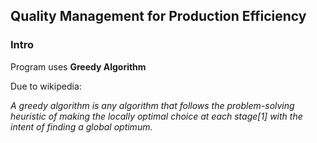 <h2>Quality Management for Production Efficiency</h2>
<h3>Intro</h3>
<p>Program uses <b>Greedy Algorithm</b></p>
<p>Due to wikipedia:</p>
<p><i>A greedy algorithm is any algorithm that follows the problem-solving heuristic of making the locally optimal choice at each stage[1] with the intent of finding a global optimum. </i></p>

